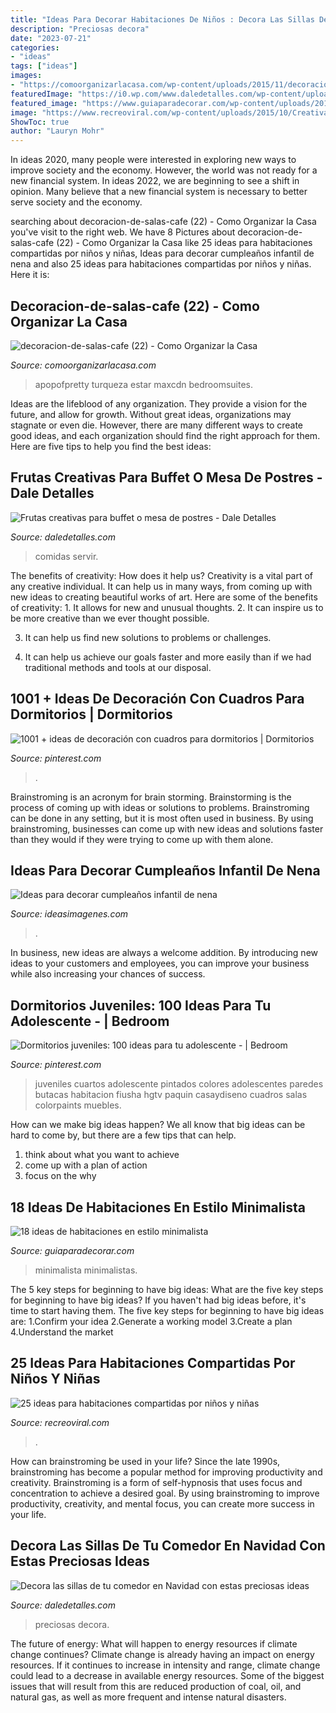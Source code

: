 ```yaml
---
title: "Ideas Para Decorar Habitaciones De Niños : Decora Las Sillas De Tu Comedor En Navidad Con Estas Preciosas Ideas"
description: "Preciosas decora"
date: "2023-07-21"
categories:
- "ideas"
tags: ["ideas"]
images:
- "https://comoorganizarlacasa.com/wp-content/uploads/2015/11/decoracion-de-salas-cafe-22.jpg"
featuredImage: "https://i0.wp.com/www.daledetalles.com/wp-content/uploads/2016/09/sillas-decoradas-para-navidad8.jpg"
featured_image: "https://www.guiaparadecorar.com/wp-content/uploads/2015/05/habitaciones-minimalistas-5.jpg"
image: "https://www.recreoviral.com/wp-content/uploads/2015/10/Creativas-habitaciones-compartidas-por-niños-y-niñas-18.jpg"
ShowToc: true
author: "Lauryn Mohr"
---
```



In ideas 2020, many people were interested in exploring new ways to improve society and the economy. However, the world was not ready for a new financial system. In ideas 2022, we are beginning to see a shift in opinion. Many believe that a new financial system is necessary to better serve society and the economy.

	

		
searching about decoracion-de-salas-cafe (22) - Como Organizar la Casa you've visit to the right web. We have 8 Pictures about decoracion-de-salas-cafe (22) - Como Organizar la Casa like 25 ideas para habitaciones compartidas por niños y niñas, Ideas para decorar cumpleaños infantil de nena and also 25 ideas para habitaciones compartidas por niños y niñas. Here it is:
		
    
## Decoracion-de-salas-cafe (22) - Como Organizar La Casa

<img loading=lazy src="https://comoorganizarlacasa.com/wp-content/uploads/2015/11/decoracion-de-salas-cafe-22.jpg" onerror="this.onerror=null;this.src='https://tse4.mm.bing.net/th?id=OIP.3klnwiQV2M06ej5rMsA5jgHaLJ&amp;pid=15.1';" alt="decoracion-de-salas-cafe (22) - Como Organizar la Casa">

_Source: comoorganizarlacasa.com_

>apopofpretty turqueza estar maxcdn bedroomsuites. 

	

Ideas are the lifeblood of any organization. They provide a vision for the future, and allow for growth. Without great ideas, organizations may stagnate or even die. However, there are many different ways to create good ideas, and each organization should find the right approach for them. Here are five tips to help you find the best ideas:

    
## Frutas Creativas Para Buffet O Mesa De Postres - Dale Detalles

<img loading=lazy src="https://i0.wp.com/www.daledetalles.com/wp-content/uploads/2016/09/fruta-creativa3.jpg" onerror="this.onerror=null;this.src='https://tse4.mm.bing.net/th?id=OIP.hTVVxN9xlc3YcO6-xVRp3QHaE6&amp;pid=15.1';" alt="Frutas creativas para buffet o mesa de postres - Dale Detalles">

_Source: daledetalles.com_

>comidas servir. 

	

The benefits of creativity: How does it help us?
Creativity is a vital part of any creative individual. It can help us in many ways, from coming up with new ideas to creating beautiful works of art. Here are some of the benefits of creativity: 1. It allows for new and unusual thoughts.
2. It can inspire us to be more creative than we ever thought possible.

3. It can help us find new solutions to problems or challenges.

4. It can help us achieve our goals faster and more easily than if we had traditional methods and tools at our disposal.

    
## 1001 + Ideas De Decoración Con Cuadros Para Dormitorios | Dormitorios

<img loading=lazy src="https://i.pinimg.com/736x/99/13/a3/9913a3c79b5d072e47cf6fbd607c34be.jpg" onerror="this.onerror=null;this.src='https://tse2.mm.bing.net/th?id=OIP.73HjsMdNz1liunr8zRMRuAHaLH&amp;pid=15.1';" alt="1001 + ideas de decoración con cuadros para dormitorios | Dormitorios">

_Source: pinterest.com_

>. 

	

Brainstroming is an acronym for brain storming. Brainstorming is the process of coming up with ideas or solutions to problems. Brainstroming can be done in any setting, but it is most often used in business. By using brainstroming, businesses can come up with new ideas and solutions faster than they would if they were trying to come up with them alone.

    
## Ideas Para Decorar Cumpleaños Infantil De Nena

<img loading=lazy src="https://ideasimagenes.com/wp-content/uploads/2017/07/TortaNena41.jpg" onerror="this.onerror=null;this.src='https://tse4.mm.bing.net/th?id=OIP.RblpkU0DwevVAlhwxU1uugHaKX&amp;pid=15.1';" alt="Ideas para decorar cumpleaños infantil de nena">

_Source: ideasimagenes.com_

>. 

	

In business, new ideas are always a welcome addition. By introducing new ideas to your customers and employees, you can improve your business while also increasing your chances of success.

    
## Dormitorios Juveniles: 100 Ideas Para Tu Adolescente - | Bedroom

<img loading=lazy src="https://i.pinimg.com/736x/21/8c/76/218c769eee9dea77122a9cd453277143--home-ideas-ideas-para.jpg" onerror="this.onerror=null;this.src='https://tse3.mm.bing.net/th?id=OIP.vgkLFnfwlSsT47BGSwVZMgHaLH&amp;pid=15.1';" alt="Dormitorios juveniles: 100 ideas para tu adolescente - | Bedroom">

_Source: pinterest.com_

>juveniles cuartos adolescente pintados colores adolescentes paredes butacas habitacion fiusha hgtv paquin casaydiseno cuadros salas colorpaints muebles. 

	

How can we make big ideas happen?
We all know that big ideas can be hard to come by, but there are a few tips that can help. 
1. think about what you want to achieve 
2. come up with a plan of action 
3. focus on the why 

    
## 18 Ideas De Habitaciones En Estilo Minimalista

<img loading=lazy src="https://www.guiaparadecorar.com/wp-content/uploads/2015/05/habitaciones-minimalistas-5.jpg" onerror="this.onerror=null;this.src='https://tse1.mm.bing.net/th?id=OIP.jO6JNOa_O1fRMADw_Y-CfAHaLH&amp;pid=15.1';" alt="18 ideas de habitaciones en estilo minimalista">

_Source: guiaparadecorar.com_

>minimalista minimalistas. 

	

The 5 key steps for beginning to have big ideas: What are the five key steps for beginning to have big ideas?
If you haven't had big ideas before, it's time to start having them. The five key steps for beginning to have big ideas are: 1.Confirm your idea 2.Generate a working model 3.Create a plan 4.Understand the market 
    
## 25 Ideas Para Habitaciones Compartidas Por Niños Y Niñas

<img loading=lazy src="https://www.recreoviral.com/wp-content/uploads/2015/10/Creativas-habitaciones-compartidas-por-niños-y-niñas-18.jpg" onerror="this.onerror=null;this.src='https://tse4.mm.bing.net/th?id=OIP.OSKZEfi_aVvCtsT8HO04GQHaLG&amp;pid=15.1';" alt="25 ideas para habitaciones compartidas por niños y niñas">

_Source: recreoviral.com_

>. 

	

How can brainstroming be used in your life?
Since the late 1990s, brainstroming has become a popular method for improving productivity and creativity. Brainstroming is a form of self-hypnosis that uses focus and concentration to achieve a desired goal. By using brainstroming to improve productivity, creativity, and mental focus, you can create more success in your life.

    
## Decora Las Sillas De Tu Comedor En Navidad Con Estas Preciosas Ideas

<img loading=lazy src="https://i0.wp.com/www.daledetalles.com/wp-content/uploads/2016/09/sillas-decoradas-para-navidad8.jpg" onerror="this.onerror=null;this.src='https://tse1.mm.bing.net/th?id=OIP.HvLK6qjmhyWRo4kNircRlAHaJ3&amp;pid=15.1';" alt="Decora las sillas de tu comedor en Navidad con estas preciosas ideas">

_Source: daledetalles.com_

>preciosas decora. 

	

The future of energy: What will happen to energy resources if climate change continues?
Climate change is already having an impact on energy resources. If it continues to increase in intensity and range, climate change could lead to a decrease in available energy resources. Some of the biggest issues that will result from this are reduced production of coal, oil, and natural gas, as well as more frequent and intense natural disasters.

